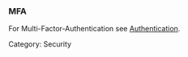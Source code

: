 ### MFA

For Multi-Factor-Authentication see [Authentication](#term-authentication).

Category: Security



